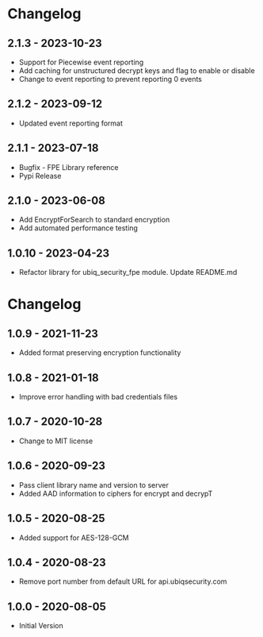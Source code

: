 # Changelog
## 2.1.3 - 2023-10-23
* Support for Piecewise event reporting
* Add caching for unstructured decrypt keys and flag to enable or disable
* Change to event reporting to prevent reporting 0 events

## 2.1.2 - 2023-09-12
* Updated event reporting format

## 2.1.1 - 2023-07-18
* Bugfix - FPE Library reference
* Pypi Release

## 2.1.0 - 2023-06-08
* Add EncryptForSearch to standard encryption
* Add automated performance testing

## 1.0.10 - 2023-04-23
* Refactor library for ubiq_security_fpe module.  Update README.md

# Changelog
## 1.0.9 - 2021-11-23
* Added format preserving encryption functionality

## 1.0.8 - 2021-01-18
* Improve error handling with bad credentials files


## 1.0.7 - 2020-10-28
* Change to MIT license

## 1.0.6 - 2020-09-23
* Pass client library name and version to server
* Added AAD information to ciphers for encrypt and decrypT

## 1.0.5 - 2020-08-25
* Added support for AES-128-GCM

## 1.0.4 - 2020-08-23
* Remove port number from default URL for api.ubiqsecurity.com

## 1.0.0 - 2020-08-05
* Initial Version
